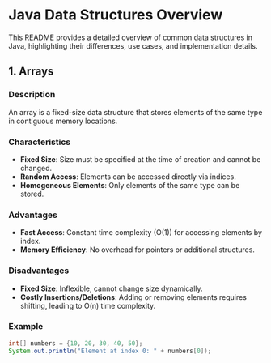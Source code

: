 # Java Data Structures Overview

This README provides a detailed overview of common data structures in Java, highlighting their differences, use cases, and implementation details.

## 1. Arrays

### Description
An array is a fixed-size data structure that stores elements of the same type in contiguous memory locations.

### Characteristics
- **Fixed Size**: Size must be specified at the time of creation and cannot be changed.
- **Random Access**: Elements can be accessed directly via indices.
- **Homogeneous Elements**: Only elements of the same type can be stored.

### Advantages
- **Fast Access**: Constant time complexity (O(1)) for accessing elements by index.
- **Memory Efficiency**: No overhead for pointers or additional structures.

### Disadvantages
- **Fixed Size**: Inflexible, cannot change size dynamically.
- **Costly Insertions/Deletions**: Adding or removing elements requires shifting, leading to O(n) time complexity.

### Example
```java
int[] numbers = {10, 20, 30, 40, 50};
System.out.println("Element at index 0: " + numbers[0]);
